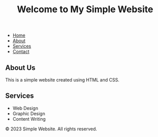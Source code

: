 <!DOCTYPE html>
<html lang="en">
<head>
    <meta charset="UTF-8">
    <meta name="viewport" content="width=device-width, initial-scale=1.0">
    <link rel="stylesheet" href="styles.css">
    <title>Simple Website</title>
</head>
<body>
    <header>
        <h1>Welcome to My Simple Website</h1>
    </header>
    <nav>
        <ul>
            <li><a href="#">Home</a></li>
            <li><a href="#">About</a></li>
            <li><a href="#">Services</a></li>
            <li><a href="#">Contact</a></li>
        </ul>
    </nav>
    <main>
        <section>
            <h2>About Us</h2>
            <p>This is a simple website created using HTML and CSS.</p>
        </section>
        <section>
            <h2>Services</h2>
            <ul>
                <li>Web Design</li>
                <li>Graphic Design</li>
                <li>Content Writing</li>
            </ul>
        </section>
    </main>
    <footer>
        <p>&copy; 2023 Simple Website. All rights reserved.</p>
    </footer>
</body>
</html>
